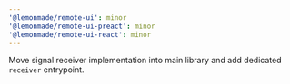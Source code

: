 ```yaml
---
'@lemonmade/remote-ui': minor
'@lemonmade/remote-ui-preact': minor
'@lemonmade/remote-ui-react': minor
---
```


Move signal receiver implementation into main library and add dedicated `receiver` entrypoint.
